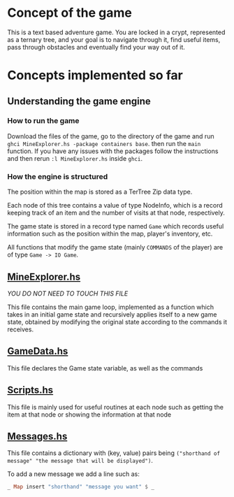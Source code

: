 # Concept of the game
This is a text based adventure game. You are locked in a crypt, represented as a ternary tree, and your goal is to navigate through it, find useful items, pass through obstacles and eventually find your way out of it.

# Concepts implemented so far

## Understanding the game engine

### How to run the game
Download the files of the game, go to the directory of the game and run `ghci MineExplorer.hs -package containers base`.
then run the `main` function. If you have any issues with the packages follow the instructions and then rerun `:l MineExplorer.hs` inside `ghci`.

### How the engine is structured
The position within the map is stored as a TerTree Zip data type.

Each node of this tree contains a value of type NodeInfo, which is a record keeping track of an item and the number of visits at that node, respectively.


The game state is stored in a record type named `Game` which records useful information such as the position within the map, player's inventory, etc.

All functions that modify the game state (mainly `COMMANDS` of the player) are of type `Game -> IO Game`.

## [MineExplorer.hs](MineExplorer.hs)
*YOU DO NOT NEED TO TOUCH THIS FILE*

This file contains the main game loop, implemented as a function which takes in an initial game state and recursively applies itself to a new game state, obtained by modifying the original state according to the commands it receives.

## [GameData.hs](GameData.hs)

This file declares the Game state variable, as well as the commands

## [Scripts.hs](Scripts.hs)

This file is mainly used for useful routines at each node such as getting the item at that node or showing the information at that node

## [Messages.hs](Messages.hs)

This file contains a dictionary with (key, value) pairs being `("shorthand of message" "the message that will be displayed")`.

To add a new message we add a line such as:
```haskell
_ Map insert "shorthand" "message you want" $ _
```











